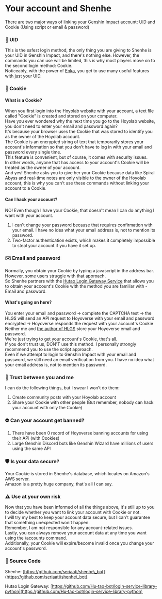 # Your account and Shenhe

There are two major ways of linking your Genshin Impact account: UID and Cookie (Using script or email & password)

### 🔢 UID

This is the safest login method, the only thing you are giving to Shenhe is your UID in Genshin Impact, and there's nothing else. However, the commands you can use will be limited, this is why most players move on to the second login method: Cookie.\
Noticeably, with the power of [Enka](https://enka.shinshin.moe/), you get to use many useful features with just your UID.

### 🍪 Cookie

#### What is a Cookie?

When you first login into the Hoyolab website with your account, a text file called "Cookie" is created and stored on your computer.\
Have you ever wondered why the next time you go to the Hoyolab website, you don't need to enter your email and password again?\
It's because your browser uses the Cookie that was stored to identify you as the owner of the Hoyolab account.\
The Cookie is an encrypted string of text that temporarily stores your account's information so that you don't have to log in with your email and password every single time.\
This feature is convenient, but of course, it comes with security issues.\
In other words, anyone that has access to your account's Cookie will be treated as the owner of your account.\
And yes! Shenhe asks you to give her your Cookie because data like Spiral Abyss and real-time notes are only visible to the owner of the Hoyolab account, this is why you can't use these commands without linking your account to a Cookie.

#### Can I hack your account?

NO! Even though I have your Cookie, that doesn't mean I can do anything I want with your account.

1. I can't change your password because that requires confirmation with your email. I have no idea what your email address is, not to mention its password.
2. Two-factor authentication exists, which makes it completely impossible to steal your account if you have it set up.

### ✉️ Email and password

Normally, you obtain your Cookie by typing a javascript in the address bar.\
However, some users struggle with that approach.\
So Shenhe partners with the [Hutao Login Gateway Service](https://github.com/Hu-tao-bot/login-service-library-python) that allows you to obtain your account's Cookie with the method you are familiar with - Email and password.

#### What's going on here?

You enter your email and password -> complete the CAPTCHA test -> the HLGS will send an API request to Hoyoverse with your email and password encrypted -> Hoyoverse responds the request with your account's Cookie\
Neither me and [the author of HLGS](https://github.com/mrwan200) store your Hoyoverse email and password.\
We're just trying to get your account's Cookie, that's all.\
If you don't trust us, DON'T use this method. I personally strongly recommend you to use the script approach.\
Even if we attempt to login to Genshin Impact with your email and password, we still need an email verification from you. I have no idea what your email address is, not to mention its password.

### 🤝 Trust between you and me

I can do the following things, but I swear I won't do them:

1. Create community posts with your Hoyolab account
2. Share your Cookie with other people (But remember, nobody can hack your account with only the Cookie)

### ⛔ Can your account get banned?

1. There have been 0 record of Hoyoverse banning accounts for using their API (with Cookies)
2. Large Genshin Discord bots like Genshin Wizard have millions of users using the same API

### 🛡️ Is your data secure?

Your Cookie is stored in Shenhe's database, which locates on Amazon's AWS server.\
Amazon is a pretty huge company, that's all I can say.

### ⚠️ Use at your own risk

Now that you have been informed of all the things above, it's still up to you to decide whether you want to link your account with Cookie or not.\
I will try my best to keep your account data secure, but I can't guarantee that something unexpected won't happen.\
Remember, I am not responsible for any account-related issues.\
Lastly, you can always remove your account data at any time you want using the /accounts command.\
Additionally, your Cookie will expire/become invalid once you change your account's password.

### 📖 Source Code

Shenhe: [https://github.com/seriaati/shenhe\_bot](https://github.com/seriaati/shenhe\_bot)

Hutao Login Gateway: [https://github.com/Hu-tao-bot/login-service-library-python](https://github.com/Hu-tao-bot/login-service-library-python)
